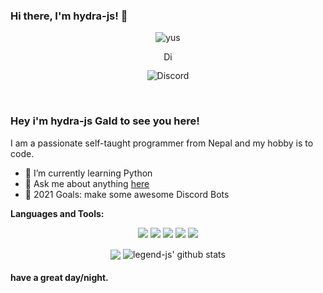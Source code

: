 ### Hi there, I'm hydra-js! 👋
<p align="center"> <img src="https://komarev.com/ghpvc/?username=legend-js-dev" alt="yus" /> </p>
<p align='center'> <a href="https://discord.gg/5PvBYxPgQS">
  <img align="center" alt="Discord Server" width="16px" src="https://cdn.jsdelivr.net/npm/simple-icons@v3/icons/discord.svg" />
</a> </p>

<p align="center"> <img src="https://discord.c99.nl/widget/theme-3/481783822342553601.png" alt="Discord" /> </p>






 
<br />

### Hey i'm hydra-js Gald to see you here! &nbsp;

I am a passionate self-taught programmer from Nepal and my hobby is to code.
 - 🌱 I’m currently learning Python
- 💬 Ask me about anything [here](https://discord.gg/5PvBYxPgQS)
- 🥅 2021 Goals: make some awesome Discord Bots

**Languages and Tools:** &nbsp;
<p align="center">
<img src="https://img.shields.io/badge/Node.JS-black?style=for-the-badge&logo=node.js" />
<img src="https://img.shields.io/badge/-HTML5-black?style=for-the-badge&logo=HTML5" />
<img src="https://img.shields.io/badge/CSS-black?style=for-the-badge&logo=css3&logoColor=#1572B6" />
<img src="https://img.shields.io/badge/Javascript-black?style=for-the-badge&logo=javascript" />
<img src="https://img.shields.io/badge/Font%20Awesome-black?style=for-the-badge&logo=Font%20Awesome" />
</p>
 

<p align="center">
  <img align="center" src="https://github-readme-stats.vercel.app/api/top-langs/?username=legend-js-dev&show_icons=true&layout=compact&hide_border=true&theme=dark" />
  <img align="center" src="https://github-readme-stats.vercel.app/api?username=legend-js-dev&show_icons=true&theme=dark&line_height=21" alt="legend-js' github stats"/>
 
 

#### have a great day/night.
